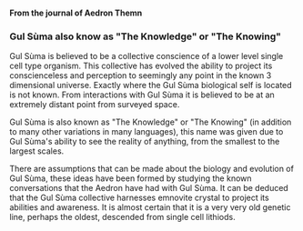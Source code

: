#### From the journal of Aedron Themn
### Gul Sùma also know as "The Knowledge" or "The Knowing"

Gul Sùma is believed to be a collective conscience of a lower level single cell type organism. This collective has evolved the ability to project its conscienceless and perception to seemingly any point in the known 3 dimensional universe. Exactly where the Gul Sùma biological self is located is not known. From interactions with Gul Sùma it is believed to be at an extremely distant point from surveyed space.

Gul Sùma is also known as "The Knowledge" or "The Knowing" (in addition to many other variations in many languages), this name was given due to Gul Sùma's ability to see the reality of anything, from the smallest to the largest scales.

There are assumptions that can be made about the biology and evolution of Gul Sùma, these ideas have been formed by studying the known conversations that the Aedron have had with Gul Sùma. It can be deduced that the Gul Sùma collective harnesses emnovite crystal to project its abilities and awareness. It is almost certain that it is a very very old genetic line, perhaps the oldest, descended from single cell lithiods.

